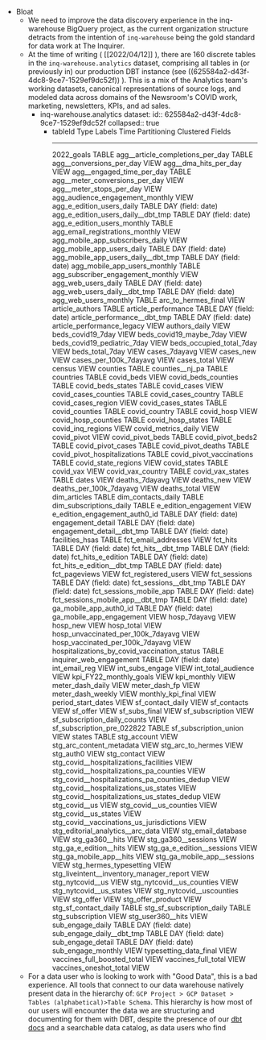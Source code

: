 - Bloat
	- We need to improve the data discovery experience in the inq-warehouse BigQuery project, as the current organization structure detracts from the intention of `inq-warehouse` being the gold standard for data work at The Inquirer.
	- At the time of writing ( [[2022/04/12]] ), there are 160 discrete tables in the `inq-warehouse.analytics` dataset, comprising all tables in (or previously in) our production DBT instance (see ((625584a2-d43f-4dc8-9ce7-1529ef9dc52f)) ). This is a mix of the Analytics team's working datasets, canonical representations of source logs, and modeled data across domains of the Newsroom's COVID work, marketing, newsletters, KPIs, and ad sales.
		- inq-warehouse.analytics dataset:
		  id:: 625584a2-d43f-4dc8-9ce7-1529ef9dc52f
		  collapsed:: true
			- tableId                      Type    Labels   Time Partitioning   Clustered Fields
			   ----------------------------------------------- ------- -------- ------------------- ------------------
			    2022_goals                                      TABLE
			    agg__article_completions_per_day                TABLE
			    agg__conversions_per_day                        VIEW
			    agg__dma_hits_per_day                           VIEW
			    agg__engaged_time_per_day                       TABLE
			    agg__meter_conversions_per_day                  VIEW
			    agg__meter_stops_per_day                        VIEW
			    agg_audience_engagement_monthly                 VIEW
			    agg_e_edition_users_daily                       TABLE            DAY (field: date)
			    agg_e_edition_users_daily__dbt_tmp              TABLE            DAY (field: date)
			    agg_e_edition_users_monthly                     TABLE
			    agg_email_registrations_monthly                 VIEW
			    agg_mobile_app_subscribers_daily                VIEW
			    agg_mobile_app_users_daily                      TABLE            DAY (field: date)
			    agg_mobile_app_users_daily__dbt_tmp             TABLE            DAY (field: date)
			    agg_mobile_app_users_monthly                    TABLE
			    agg_subscriber_engagement_monthly               VIEW
			    agg_web_users_daily                             TABLE            DAY (field: date)
			    agg_web_users_daily__dbt_tmp                    TABLE            DAY (field: date)
			    agg_web_users_monthly                           TABLE
			    arc_to_hermes_final                             VIEW
			    article_authors                                 TABLE
			    article_performance                             TABLE            DAY (field: date)
			    article_performance__dbt_tmp                    TABLE            DAY (field: date)
			    article_performance_legacy                      VIEW
			    authors_daily                                   VIEW
			    beds_covid19_7day                               VIEW
			    beds_covid19_maybe_7day                         VIEW
			    beds_covid19_pediatric_7day                     VIEW
			    beds_occupied_total_7day                        VIEW
			    beds_total_7day                                 VIEW
			    cases_7dayavg                                   VIEW
			    cases_new                                       VIEW
			    cases_per_100k_7dayavg                          VIEW
			    cases_total                                     VIEW
			    census                                          VIEW
			    counties                                        TABLE
			    counties__nj_pa                                 TABLE
			    countries                                       TABLE
			    covid_beds                                      VIEW
			    covid_beds_counties                             TABLE
			    covid_beds_states                               TABLE
			    covid_cases                                     VIEW
			    covid_cases_counties                            TABLE
			    covid_cases_country                             TABLE
			    covid_cases_region                              VIEW
			    covid_cases_states                              TABLE
			    covid_counties                                  TABLE
			    covid_country                                   TABLE
			    covid_hosp                                      VIEW
			    covid_hosp_counties                             TABLE
			    covid_hosp_states                               TABLE
			    covid_inq_regions                               VIEW
			    covid_metrics_daily                             VIEW
			    covid_pivot                                     VIEW
			    covid_pivot_beds                                TABLE
			    covid_pivot_beds2                               TABLE
			    covid_pivot_cases                               TABLE
			    covid_pivot_deaths                              TABLE
			    covid_pivot_hospitalizations                    TABLE
			    covid_pivot_vaccinations                        TABLE
			    covid_state_regions                             VIEW
			    covid_states                                    TABLE
			    covid_vax                                       VIEW
			    covid_vax_country                               TABLE
			    covid_vax_states                                TABLE
			    dates                                           VIEW
			    deaths_7dayavg                                  VIEW
			    deaths_new                                      VIEW
			    deaths_per_100k_7dayavg                         VIEW
			    deaths_total                                    VIEW
			    dim_articles                                    TABLE
			    dim_contacts_daily                              TABLE
			    dim_subscriptions_daily                         TABLE
			    e_edition_engagement                            VIEW
			    e_edition_engagement_auth0_id                   TABLE            DAY (field: date)
			    engagement_detail                               TABLE            DAY (field: date)
			    engagement_detail__dbt_tmp                      TABLE            DAY (field: date)
			    facilities_hsas                                 TABLE
			    fct_email_addresses                             VIEW
			    fct_hits                                        TABLE            DAY (field: date)
			    fct_hits__dbt_tmp                               TABLE            DAY (field: date)
			    fct_hits_e_edition                              TABLE            DAY (field: date)
			    fct_hits_e_edition__dbt_tmp                     TABLE            DAY (field: date)
			    fct_pageviews                                   VIEW
			    fct_registered_users                            VIEW
			    fct_sessions                                    TABLE            DAY (field: date)
			    fct_sessions__dbt_tmp                           TABLE            DAY (field: date)
			    fct_sessions_mobile_app                         TABLE            DAY (field: date)
			    fct_sessions_mobile_app__dbt_tmp                TABLE            DAY (field: date)
			    ga_mobile_app_auth0_id                          TABLE            DAY (field: date)
			    ga_mobile_app_engagement                        VIEW
			    hosp_7dayavg                                    VIEW
			    hosp_new                                        VIEW
			    hosp_total                                      VIEW
			    hosp_unvaccinated_per_100k_7dayavg              VIEW
			    hosp_vaccinated_per_100k_7dayavg                VIEW
			    hospitalizations_by_covid_vaccination_status    TABLE
			    inquirer_web_engagement                         TABLE            DAY (field: date)
			    int_email_reg                                   VIEW
			    int_subs_engage                                 VIEW
			    int_total_audience                              VIEW
			    kpi_FY22_monthly_goals                          VIEW
			    kpi_monthly                                     VIEW
			    meter_dash_daily                                VIEW
			    meter_dash_fp                                   VIEW
			    meter_dash_weekly                               VIEW
			    monthly_kpi_final                               VIEW
			    period_start_dates                              VIEW
			    sf_contact_daily                                VIEW
			    sf_contacts                                     VIEW
			    sf_offer                                        VIEW
			    sf_subs_final                                   VIEW
			    sf_subscription                                 VIEW
			    sf_subscription_daily_counts                    VIEW
			    sf_subscription_pre_022822                      TABLE
			    sf_subscription_union                           VIEW
			    states                                          TABLE
			    stg_account                                     VIEW
			    stg_arc_content_metadata                        VIEW
			    stg_arc_to_hermes                               VIEW
			    stg_auth0                                       VIEW
			    stg_contact                                     VIEW
			    stg_covid__hospitalizations_facilities          VIEW
			    stg_covid__hospitalizations_pa_counties         VIEW
			    stg_covid__hospitalizations_pa_counties_dedup   VIEW
			    stg_covid__hospitalizations_us_states           VIEW
			    stg_covid__hospitalizations_us_states_dedup     VIEW
			    stg_covid__us                                   VIEW
			    stg_covid__us_counties                          VIEW
			    stg_covid__us_states                            VIEW
			    stg_covid__vaccinations_us_jurisdictions        VIEW
			    stg_editorial_analytics__arc_data               VIEW
			    stg_email_database                              VIEW
			    stg_ga360__hits                                 VIEW
			    stg_ga360__sessions                             VIEW
			    stg_ga_e_edition__hits                          VIEW
			    stg_ga_e_edition__sessions                      VIEW
			    stg_ga_mobile_app__hits                         VIEW
			    stg_ga_mobile_app__sessions                     VIEW
			    stg_hermes_typesetting                          VIEW
			    stg_liveintent__inventory_manager_report        VIEW
			    stg_nytcovid__us                                VIEW
			    stg_nytcovid__us_counties                       VIEW
			    stg_nytcovid__us_states                         VIEW
			    stg_nytcovid__uscounties                        VIEW
			    stg_offer                                       VIEW
			    stg_offer_product                               VIEW
			    stg_sf_contact_daily                            TABLE
			    stg_sf_subscription_daily                       TABLE
			    stg_subscription                                VIEW
			    stg_user360__hits                               VIEW
			    sub_engage_daily                                TABLE            DAY (field: date)
			    sub_engage_daily__dbt_tmp                       TABLE            DAY (field: date)
			    sub_engage_detail                               TABLE            DAY (field: date)
			    sub_engage_monthly                              VIEW
			    typesetting_data_final                          VIEW
			    vaccines_full_boosted_total                     VIEW
			    vaccines_full_total                             VIEW
			    vaccines_oneshot_total                          VIEW
	- For a data user who is looking to work with "Good Data", this is a bad experience. All tools that connect to our data warehouse natively present data in the hierarchy of: `GCP Project > GCP Dataset > Tables (alphabetical)>Table Schema`. This hierarchy is how most of our users will encounter the data we are structuring and documenting for them with DBT, despite the presence of our [dbt docs](https://cloud.getdbt.com/accounts/38962/jobs/46050/docs/#!/overview) and a searchable data catalog, as data users who find
